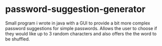 # password-suggestion-generator
Small program i wrote in java with a GUI to provide a bit more complex password suggestions for simple passwords. Allows the user to choose if they would like up to 3 random characters and also offers the the word to be shuffled.


